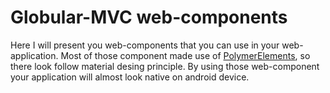 # Globular-MVC web-components
Here I will present you web-components that you can use in your web-application. Most of those component made use of [PolymerElements](https://www.webcomponents.org/author/PolymerElements), so there look follow material desing principle. By using those web-component your application will almost look native on android device. 